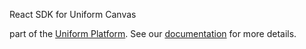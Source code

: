 React SDK for Uniform Canvas

part of the [Uniform Platform](https://uniform.app). See our [documentation](https://docs.uniform.app) for more details.
